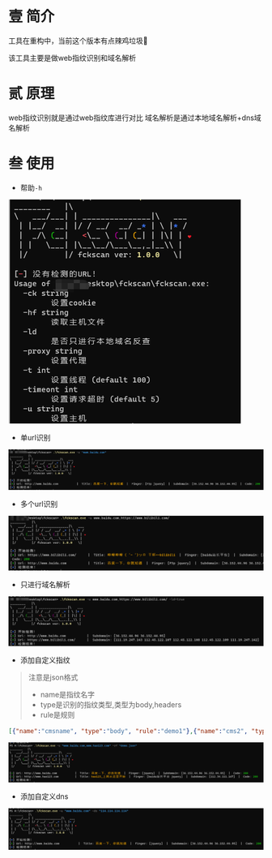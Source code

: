 # 壹 简介

工具在重构中，当前这个版本有点辣鸡垃圾🌚

该工具主要是做web指纹识别和域名解析

# 贰 原理

web指纹识别就是通过web指纹库进行对比
域名解析是通过本地域名解析+dns域名解析

# 叁 使用

- 帮助`-h`

![image-20230410180949795](image/image-20230410180949795.png)

- 单url识别

![image-20230410182748465](image/image-20230410182748465.png)

- 多个url识别

![image-20230410182931617](image/image-20230410182931617.png)

- 只进行域名解析

![image-20230410183017422](image/image-20230410183017422.png)

- 添加自定义指纹

> 注意是json格式
> - name是指纹名字
> - type是识别的指纹类型,类型为body,headers
> - rule是规则

```json
[{"name":"cmsname", "type":"body", "rule":"demo1"},{"name":"cms2", "type":"headers", "rule":"demo2"}]
```

![image-20230412173154684](image/image-20230412173154684.png)

- 添加自定义dns

![image-20230412173314368](image/image-20230412173314368.png)
